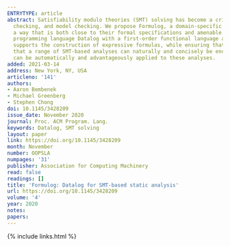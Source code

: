 ```yaml
---
ENTRYTYPE: article
abstract: Satisfiability modulo theories (SMT) solving has become a critical part of many static analyses, including symbolic execution, refinement type
  checking, and model checking. We propose Formulog, a domain-specific language that makes it possible to write a range of SMT-based static analyses in
  a way that is both close to their formal specifications and amenable to high-level optimizations and efficient evaluation.  Formulog extends the logic
  programming language Datalog with a first-order functional language and mechanisms for representing and reasoning about SMT formulas; a novel type system
  supports the construction of expressive formulas, while ensuring that neither normal evaluation nor SMT solving goes wrong. Our case studies demonstrate
  that a range of SMT-based analyses can naturally and concisely be encoded in Formulog, and that - thanks to this encoding - high-level Datalog-style optimizations
  can be automatically and advantageously applied to these analyses.
added: 2021-03-14
address: New York, NY, USA
articleno: '141'
authors:
- Aaron Bembenek
- Michael Greenberg
- Stephen Chong
doi: 10.1145/3428209
issue_date: November 2020
journal: Proc. ACM Program. Lang.
keywords: Datalog, SMT solving
layout: paper
link: https://doi.org/10.1145/3428209
month: November
number: OOPSLA
numpages: '31'
publisher: Association for Computing Machinery
read: false
readings: []
title: 'Formulog: Datalog for SMT-based static analysis'
url: https://doi.org/10.1145/3428209
volume: '4'
year: 2020
notes:
papers:
---
```

{% include links.html %}
